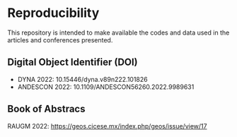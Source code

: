 # Reproducibility
This repository is intended to make available the codes and data used in the articles and conferences presented.

## Digital Object Identifier (DOI)
- DYNA 2022: 10.15446/dyna.v89n222.101826
- ANDESCON 2022: 10.1109/ANDESCON56260.2022.9989631

## Book of Abstracs
RAUGM 2022: https://geos.cicese.mx/index.php/geos/issue/view/17
